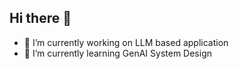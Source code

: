 ## Hi there 👋


- 🔭 I’m currently working on LLM based application
- 🌱 I’m currently learning GenAI System Design
